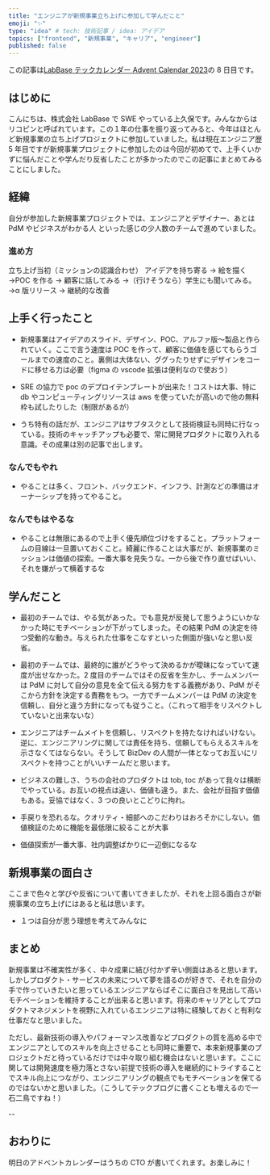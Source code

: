 ```yaml
---
title: "エンジニアが新規事業立ち上げに参加して学んだこと"
emoji: "✨"
type: "idea" # tech: 技術記事 / idea: アイデア
topics: ["frontend", "新規事業", "キャリア", "engineer"]
published: false
---
```


この記事は[LabBase テックカレンダー Advent Calendar 2023](https://qiita.com/advent-calendar/2023/labbase)の 8 日目です。

## はじめに

こんにちは、株式会社 LabBase で SWE やっている上久保です。みんなからはリコピンと呼ばれています。この１年の仕事を振り返ってみると、今年はほとんど新規事業の立ち上げプロジェクトに参加していました。私は現在エンジニア歴 5 年目ですが新規事業プロジェクトに参加したのは今回が初めてで、上手くいかずに悩んだことや学んだり反省したことが多かったのでこの記事にまとめてみることにしました。

## 経緯

自分が参加した新規事業プロジェクトでは、エンジニアとデザイナー、あとは PdM やビジネスがわかる人 といった感じの少人数のチームで進めていました。

### 進め方

立ち上げ当初（ミッションの認識合わせ）
アイデアを持ち寄る → 絵を描く →POC を作る → 顧客に話してみる →（行けそうなら）学生にも聞いてみる。→α 版リリース → 継続的な改善

## 上手く行ったこと

- 新規事業はアイデアのスライド、デザイン、POC、アルファ版〜製品と作られていく。ここで言う速度は POC を作って、顧客に価値を感じてもらうゴールまでの速度のこと。裏側は大体ない、ググったりせずにデザインをコードに移せる力は必要（figma の vscode 拡張は便利なので使おう）
- SRE の協力で poc のデプロイテンプレートが出来た！コストは大事、特に db やコンピューティングリソースは aws を使っていたが高いので他の無料枠も試したりした（制限があるが）

- うち特有の話だが、エンジニアはサブタスクとして技術検証も同時に行なっている。技術のキャッチアップも必要で、常に開発プロダクトに取り入れる意識。その成果は別の記事で出します。

### なんでもやれ

- やることは多く、フロント、バックエンド、インフラ、計測などの準備はオーナーシップを持ってやること。

### なんでもはやるな

- やることは無限にあるので上手く優先順位づけをすること。プラットフォームの目線は一旦置いておくこと。綺麗に作ることは大事だが、新規事業のミッションは価値の探索。一番大事を見失うな。一から後で作り直せばいい、それを嫌がって横着するな

## 学んだこと

- 最初のチームでは、やる気があった。でも意見が反発して思うようにいかなかった時にモチベーションが下がってしまった。その結果 PdM の決定を待つ受動的な動き。与えられた仕事をこなすといった側面が強いなと思い反省。
- 最初のチームでは、最終的に誰がどうやって決めるかが曖昧になっていて速度が出せなかった。2 度目のチームではその反省を生かし、チームメンバーは PdM に対して自分の意見を全て伝える努力をする義務があり、PdM がそこから方針を決定する責務をもつ。一方でチームメンバーは PdM の決定を信頼し、自分と違う方針になっても従うこと。（これって相手をリスペクトしていないと出来ないな）
- エンジニアはチームメイトを信頼し、リスペクトを持たなければいけない。逆に、エンジニアリングに関しては責任を持ち、信頼してもらえるスキルを示さなくてはならない。そうして BizDev の人間が一体となってお互いにリスペクトを持つことがいいチームだと思います。
- ビジネスの難しさ、うちの会社のプロダクトは tob, toc があって我々は横断でやっている。お互いの視点は違い、価値も違う。また、会社が目指す価値もある。妥協ではなく、3 つの良いとこどりに拘れ。

- 手戻りを恐れるな。クオリティ・細部へのこだわりはおろそかにしない。価値検証のために機能を最低限に絞ることが大事
- 価値探索が一番大事、社内調整ばかりに一辺倒になるな

## 新規事業の面白さ

ここまで色々と学びや反省について書いてきましたが、それを上回る面白さが新規事業の立ち上げにはあると私は思います。

- １つは自分が思う理想を考えてみんなに

## まとめ

新規事業は不確実性が多く、中々成果に結び付かず辛い側面はあると思います。しかしプロダクト・サービスの未来について夢を語るのが好きで、それを自分の手で作っていきたいと思っているエンジニアならばそこに面白さを見出して高いモチベーションを維持することが出来ると思います。将来のキャリアとしてプロダクトマネジメントを視野に入れているエンジニアは特に経験しておくと有利な仕事だなと思いました。

ただし、最新技術の導入やパフォーマンス改善などプロダクトの質を高める中でエンジニアとしてのスキルを向上させることも同時に重要で、本来新規事業のプロジェクトだと待っているだけでは中々取り組む機会はないと思います。ここに関しては開発速度を極力落とさない前提で技術の導入を継続的にトライすることでスキル向上につながり、エンジニアリングの観点でもモチベーションを保てるのではないかと思いました。（こうしてテックブログに書くことも増えるので一石二鳥ですね！）

--

## おわりに

明日のアドベントカレンダーはうちの CTO が書いてくれます。お楽しみに！
